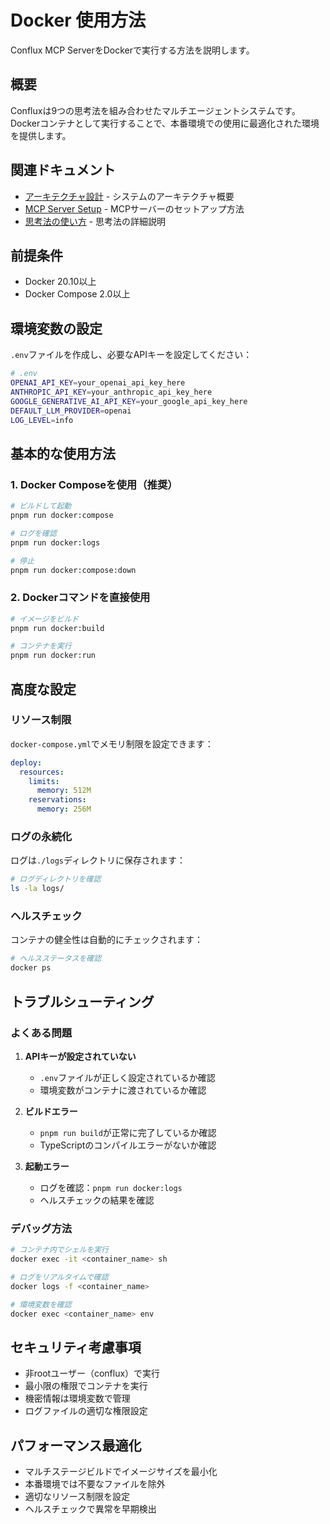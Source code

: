 # Docker 使用方法

Conflux MCP ServerをDockerで実行する方法を説明します。

## 概要

Confluxは9つの思考法を組み合わせたマルチエージェントシステムです。Dockerコンテナとして実行することで、本番環境での使用に最適化された環境を提供します。

## 関連ドキュメント

- [アーキテクチャ設計](architecture.md) - システムのアーキテクチャ概要
- [MCP Server Setup](mcp-server-setup.md) - MCPサーバーのセットアップ方法
- [思考法の使い方](思考法の使い方.md) - 思考法の詳細説明

## 前提条件

- Docker 20.10以上
- Docker Compose 2.0以上

## 環境変数の設定

`.env`ファイルを作成し、必要なAPIキーを設定してください：

```bash
# .env
OPENAI_API_KEY=your_openai_api_key_here
ANTHROPIC_API_KEY=your_anthropic_api_key_here
GOOGLE_GENERATIVE_AI_API_KEY=your_google_api_key_here
DEFAULT_LLM_PROVIDER=openai
LOG_LEVEL=info
```

## 基本的な使用方法

### 1. Docker Composeを使用（推奨）

```bash
# ビルドして起動
pnpm run docker:compose

# ログを確認
pnpm run docker:logs

# 停止
pnpm run docker:compose:down
```

### 2. Dockerコマンドを直接使用

```bash
# イメージをビルド
pnpm run docker:build

# コンテナを実行
pnpm run docker:run
```

## 高度な設定

### リソース制限

`docker-compose.yml`でメモリ制限を設定できます：

```yaml
deploy:
  resources:
    limits:
      memory: 512M
    reservations:
      memory: 256M
```

### ログの永続化

ログは`./logs`ディレクトリに保存されます：

```bash
# ログディレクトリを確認
ls -la logs/
```

### ヘルスチェック

コンテナの健全性は自動的にチェックされます：

```bash
# ヘルスステータスを確認
docker ps
```

## トラブルシューティング

### よくある問題

1. **APIキーが設定されていない**
   - `.env`ファイルが正しく設定されているか確認
   - 環境変数がコンテナに渡されているか確認

2. **ビルドエラー**
   - `pnpm run build`が正常に完了しているか確認
   - TypeScriptのコンパイルエラーがないか確認

3. **起動エラー**
   - ログを確認：`pnpm run docker:logs`
   - ヘルスチェックの結果を確認

### デバッグ方法

```bash
# コンテナ内でシェルを実行
docker exec -it <container_name> sh

# ログをリアルタイムで確認
docker logs -f <container_name>

# 環境変数を確認
docker exec <container_name> env
```

## セキュリティ考慮事項

- 非rootユーザー（conflux）で実行
- 最小限の権限でコンテナを実行
- 機密情報は環境変数で管理
- ログファイルの適切な権限設定

## パフォーマンス最適化

- マルチステージビルドでイメージサイズを最小化
- 本番環境では不要なファイルを除外
- 適切なリソース制限を設定
- ヘルスチェックで異常を早期検出
